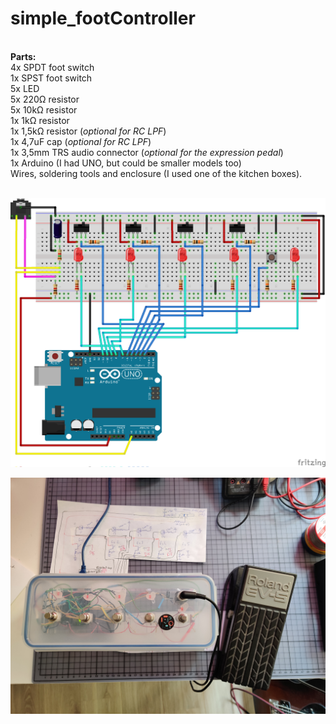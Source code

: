 # simple_footController <br />
<br />
<strong>Parts:</strong> <br />
4x SPDT foot switch <br />
1x SPST foot switch <br />
5x LED <br />
5x 220<span>&#8486;</span> resistor <br />
5x 10k<span>&#8486;</span> resistor <br />
1x 1k<span>&#8486;</span> resistor <br />
1x 1,5k<span>&#8486;</span> resistor (<em>optional for RC LPF</em>) <br />
1x 4,7uF cap (<em>optional for RC LPF</em>) <br />
1x 3,5mm TRS audio connector (<em>optional for the expression pedal</em>) <br />
1x Arduino (I had UNO, but could be smaller models too) <br />
Wires, soldering tools and enclosure (I used one of the kitchen boxes). <br />
<br />

![](images/fs.png)

![](images/build.jpg)

